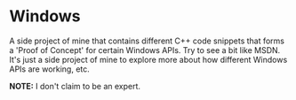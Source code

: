 # Windows
A side project of mine that contains different C++ code snippets that forms a 'Proof of Concept' for certain Windows APIs. Try to see a bit like MSDN. It's just a side project of mine to explore more about how different Windows APIs are working, etc.

**NOTE:** I don't claim to be an expert.
